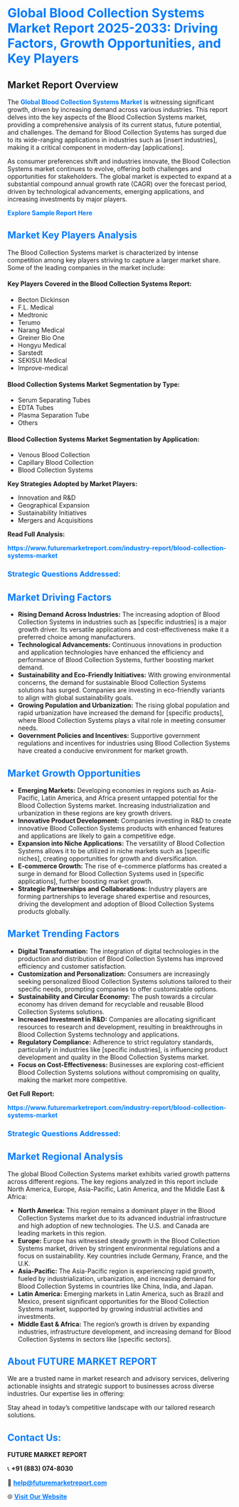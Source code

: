 <h1 style="color: #007BFF;">Global Blood Collection Systems Market Report 2025-2033: Driving Factors, Growth Opportunities, and Key Players</h1>

<section id="overview">
<h2>Market Report Overview</h2>
<p>The <a href="https://www.futuremarketreport.com/industry-report/blood-collection-systems-market" style="color: #007BFF; text-decoration: none;"><strong>Global Blood Collection Systems Market</strong></a> is witnessing significant growth, driven by increasing demand across various industries. This report delves into the key aspects of the Blood Collection Systems market, providing a comprehensive analysis of its current status, future potential, and challenges. The demand for Blood Collection Systems has surged due to its wide-ranging applications in industries such as [insert industries], making it a critical component in modern-day [applications].</p>
<p>As consumer preferences shift and industries innovate, the Blood Collection Systems market continues to evolve, offering both challenges and opportunities for stakeholders. The global market is expected to expand at a substantial compound annual growth rate (CAGR) over the forecast period, driven by technological advancements, emerging applications, and increasing investments by major players.</p>
</section>

<section id="overview">
<p><a href="https://www.futuremarketreport.com/request-sample/reportId=121877" style="color: #007BFF; text-decoration: none;"><strong>Explore Sample Report Here</strong></a></p>
</section>

<section id="key-players">
<h2 style="color: #007BFF;">Market Key Players Analysis</h2>
<p>The Blood Collection Systems market is characterized by intense competition among key players striving to capture a larger market share. Some of the leading companies in the market include:</p>
<h4>Key Players Covered in the Blood Collection Systems Report:</h4>
<ul><li>Becton Dickinson</li><li>F.L. Medical</li><li>Medtronic</li><li>Terumo</li><li>Narang Medical</li><li>Greiner Bio One</li><li>Hongyu Medical</li><li>Sarstedt</li><li>SEKISUI Medical</li><li>Improve-medical</li></ul>
<h4>Blood Collection Systems Market Segmentation by Type:</h4>
<ul><li>Serum Separating Tubes</li><li>EDTA Tubes</li><li>Plasma Separation Tube</li><li>Others</li></ul>

<h4>Blood Collection Systems Market Segmentation by Application:</h4>
<ul><li>Venous Blood Collection</li><li>Capillary Blood Collection</li><li>Blood Collection Systems</li></ul>
<p><strong>Key Strategies Adopted by Market Players:</strong></p>
<ul>
<li>Innovation and R&D</li>
<li>Geographical Expansion</li>
<li>Sustainability Initiatives</li>
<li>Mergers and Acquisitions</li>
</ul>
</section>

<section>
<p><strong>Read Full Analysis: </strong></p><a href="https://www.futuremarketreport.com/industry-report/blood-collection-systems-market" style="color: #007BFF; text-decoration: none;"><strong>https://www.futuremarketreport.com/industry-report/blood-collection-systems-market</strong></a>
<h3 style="color: #007BFF;">Strategic Questions Addressed:</h3>
</section>

<section id="driving-factors">
<h2 style="color: #007BFF;">Market Driving Factors</h2>
<ul>
<li><strong>Rising Demand Across Industries:</strong> The increasing adoption of Blood Collection Systems in industries such as [specific industries] is a major growth driver. Its versatile applications and cost-effectiveness make it a preferred choice among manufacturers.</li>
<li><strong>Technological Advancements:</strong> Continuous innovations in production and application technologies have enhanced the efficiency and performance of Blood Collection Systems, further boosting market demand.</li>
<li><strong>Sustainability and Eco-Friendly Initiatives:</strong> With growing environmental concerns, the demand for sustainable Blood Collection Systems solutions has surged. Companies are investing in eco-friendly variants to align with global sustainability goals.</li>
<li><strong>Growing Population and Urbanization:</strong> The rising global population and rapid urbanization have increased the demand for [specific products], where Blood Collection Systems plays a vital role in meeting consumer needs.</li>
<li><strong>Government Policies and Incentives:</strong> Supportive government regulations and incentives for industries using Blood Collection Systems have created a conducive environment for market growth.</li>
</ul>
</section>

<section id="growth-opportunities">
<h2 style="color: #007BFF;">Market Growth Opportunities</h2>
<ul>
<li><strong>Emerging Markets:</strong> Developing economies in regions such as Asia-Pacific, Latin America, and Africa present untapped potential for the Blood Collection Systems market. Increasing industrialization and urbanization in these regions are key growth drivers.</li>
<li><strong>Innovative Product Development:</strong> Companies investing in R&D to create innovative Blood Collection Systems products with enhanced features and applications are likely to gain a competitive edge.</li>
<li><strong>Expansion into Niche Applications:</strong> The versatility of Blood Collection Systems allows it to be utilized in niche markets such as [specific niches], creating opportunities for growth and diversification.</li>
<li><strong>E-commerce Growth:</strong> The rise of e-commerce platforms has created a surge in demand for Blood Collection Systems used in [specific applications], further boosting market growth.</li>
<li><strong>Strategic Partnerships and Collaborations:</strong> Industry players are forming partnerships to leverage shared expertise and resources, driving the development and adoption of Blood Collection Systems products globally.</li>
</ul>
</section>

<section id="trending-factors">
<h2 style="color: #007BFF;">Market Trending Factors</h2>
<ul>
<li><strong>Digital Transformation:</strong> The integration of digital technologies in the production and distribution of Blood Collection Systems has improved efficiency and customer satisfaction.</li>
<li><strong>Customization and Personalization:</strong> Consumers are increasingly seeking personalized Blood Collection Systems solutions tailored to their specific needs, prompting companies to offer customizable options.</li>
<li><strong>Sustainability and Circular Economy:</strong> The push towards a circular economy has driven demand for recyclable and reusable Blood Collection Systems solutions.</li>
<li><strong>Increased Investment in R&D:</strong> Companies are allocating significant resources to research and development, resulting in breakthroughs in Blood Collection Systems technology and applications.</li>
<li><strong>Regulatory Compliance:</strong> Adherence to strict regulatory standards, particularly in industries like [specific industries], is influencing product development and quality in the Blood Collection Systems market.</li>
<li><strong>Focus on Cost-Effectiveness:</strong> Businesses are exploring cost-efficient Blood Collection Systems solutions without compromising on quality, making the market more competitive.</li>
</ul>
</section>

<section>
<p><strong>Get Full Report: </strong></p><a href="https://www.futuremarketreport.com/industry-report/blood-collection-systems-market" style="color: #007BFF; text-decoration: none;"><strong>https://www.futuremarketreport.com/industry-report/blood-collection-systems-market</strong></a>
<h3 style="color: #007BFF;">Strategic Questions Addressed:</h3>
</section>


<section id="regional-analysis">
<h2 style="color: #007BFF;">Market Regional Analysis</h2>
<p>The global Blood Collection Systems market exhibits varied growth patterns across different regions. The key regions analyzed in this report include North America, Europe, Asia-Pacific, Latin America, and the Middle East & Africa:</p>
<ul>
<li><strong>North America:</strong> This region remains a dominant player in the Blood Collection Systems market due to its advanced industrial infrastructure and high adoption of new technologies. The U.S. and Canada are leading markets in this region.</li>
<li><strong>Europe:</strong> Europe has witnessed steady growth in the Blood Collection Systems market, driven by stringent environmental regulations and a focus on sustainability. Key countries include Germany, France, and the U.K.</li>
<li><strong>Asia-Pacific:</strong> The Asia-Pacific region is experiencing rapid growth, fueled by industrialization, urbanization, and increasing demand for Blood Collection Systems in countries like China, India, and Japan.</li>
<li><strong>Latin America:</strong> Emerging markets in Latin America, such as Brazil and Mexico, present significant opportunities for the Blood Collection Systems market, supported by growing industrial activities and investments.</li>
<li><strong>Middle East & Africa:</strong> The region’s growth is driven by expanding industries, infrastructure development, and increasing demand for Blood Collection Systems in sectors like [specific sectors].</li>
</ul>
</section>

<footer>
<h2 style="color: #007BFF;">About FUTURE MARKET REPORT</h2>
<p>We are a trusted name in market research and advisory services, delivering actionable insights and strategic support to businesses across diverse industries. Our expertise lies in offering:</p>

<p>Stay ahead in today’s competitive landscape with our tailored research solutions.</p>

<h2 style="color: #007BFF;">Contact Us:</h2>
<p><strong>FUTURE MARKET REPORT</strong></p>
<p>📞 <strong>+91 (883) 074-8030</strong></p>
<p>📧 <strong><a href="mailto:help@futuremarketreport.com" style="color: #007BFF;">help@futuremarketreport.com</a></strong></p>
<p>🌐 <strong><a href="https://www.futuremarketreport.com/" style="color: #007BFF;">Visit Our Website</a></strong></p>
</footer>